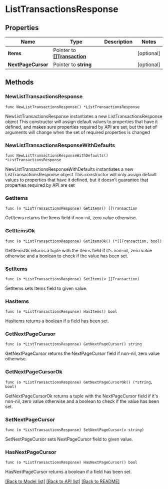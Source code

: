 # ListTransactionsResponse

## Properties

Name | Type | Description | Notes
------------ | ------------- | ------------- | -------------
**Items** | Pointer to [**[]Transaction**](Transaction.md) |  | [optional] 
**NextPageCursor** | Pointer to **string** |  | [optional] 

## Methods

### NewListTransactionsResponse

`func NewListTransactionsResponse() *ListTransactionsResponse`

NewListTransactionsResponse instantiates a new ListTransactionsResponse object
This constructor will assign default values to properties that have it defined,
and makes sure properties required by API are set, but the set of arguments
will change when the set of required properties is changed

### NewListTransactionsResponseWithDefaults

`func NewListTransactionsResponseWithDefaults() *ListTransactionsResponse`

NewListTransactionsResponseWithDefaults instantiates a new ListTransactionsResponse object
This constructor will only assign default values to properties that have it defined,
but it doesn't guarantee that properties required by API are set

### GetItems

`func (o *ListTransactionsResponse) GetItems() []Transaction`

GetItems returns the Items field if non-nil, zero value otherwise.

### GetItemsOk

`func (o *ListTransactionsResponse) GetItemsOk() (*[]Transaction, bool)`

GetItemsOk returns a tuple with the Items field if it's non-nil, zero value otherwise
and a boolean to check if the value has been set.

### SetItems

`func (o *ListTransactionsResponse) SetItems(v []Transaction)`

SetItems sets Items field to given value.

### HasItems

`func (o *ListTransactionsResponse) HasItems() bool`

HasItems returns a boolean if a field has been set.

### GetNextPageCursor

`func (o *ListTransactionsResponse) GetNextPageCursor() string`

GetNextPageCursor returns the NextPageCursor field if non-nil, zero value otherwise.

### GetNextPageCursorOk

`func (o *ListTransactionsResponse) GetNextPageCursorOk() (*string, bool)`

GetNextPageCursorOk returns a tuple with the NextPageCursor field if it's non-nil, zero value otherwise
and a boolean to check if the value has been set.

### SetNextPageCursor

`func (o *ListTransactionsResponse) SetNextPageCursor(v string)`

SetNextPageCursor sets NextPageCursor field to given value.

### HasNextPageCursor

`func (o *ListTransactionsResponse) HasNextPageCursor() bool`

HasNextPageCursor returns a boolean if a field has been set.


[[Back to Model list]](../README.md#documentation-for-models) [[Back to API list]](../README.md#documentation-for-api-endpoints) [[Back to README]](../README.md)



